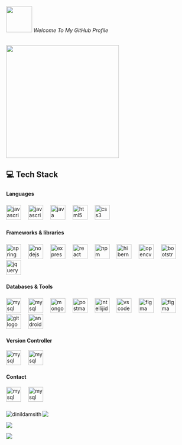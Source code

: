 <h6><img src="https://media4.giphy.com/media/5quAQha5cHPayUytEh/giphy.gif" style="width: 70px; "> Welcome To My GitHub Profile</h6>

<img src="https://cdn.dribbble.com/users/2288151/screenshots/5356092/media/cdb283ddc3c0368cbc05b7a50f15e529.gif" style="height: 305px;">

<h2 align="left">💻 Tech Stack</h2>

###
<h4 align="left">Languages</h4>

###

<div align="left">
  <img src="https://skillicons.dev/icons?i=js" height="40"alt="javascript logo"  />
  <img width="12" />
   <img src="https://skillicons.dev/icons?i=py" height="40"alt="javascript logo"  />
  <img width="12" />
  <img src="https://skillicons.dev/icons?i=java" height="40" alt="java logo"  />
  <img width="12" />
  <img src="https://skillicons.dev/icons?i=html" height="40" alt="html5 logo"  />
  <img width="12" />
  <img src="https://skillicons.dev/icons?i=css" height="40" alt="css3 logo"  />
</div>

###

<h4 align="left">Frameworks & libraries</h4>

###

<div align="left">
  <img src="https://skillicons.dev/icons?i=spring" height="40" alt="spring logo"  />
  <img width="12" />
  <img src="https://skillicons.dev/icons?i=nodejs" height="40" alt="nodejs logo"  />
  <img width="12" />
  <img src="https://skillicons.dev/icons?i=express" height="40" alt="express logo"  />
  <img width="12" />
  <img src="https://skillicons.dev/icons?i=react" height="40" alt="react logo"  />
  <img width="12" />
  <img src="https://cdn.simpleicons.org/npm/CB3837" height="40" alt="npm logo"  />
  <img width="12" />
  <img src="https://skillicons.dev/icons?i=hibernate" height="40" alt="hibernate logo"  />
  <img width="12" />
  <img src="https://cdn.jsdelivr.net/gh/devicons/devicon/icons/opencv/opencv-original.svg" height="40" alt="opencv logo"  />
  <img width="12" />
  <img src="https://skillicons.dev/icons?i=bootstrap" height="40" alt="bootstrap logo"  />
  <img width="12" />
  <img src="https://skillicons.dev/icons?i=jquery" height="40" alt="jquery logo"  />
</div>

###

<h4 align="left">Databases & Tools</h4>

###

<div align="left">
  <img src="https://skillicons.dev/icons?i=mysql" height="40" alt="mysql logo"  />
  <img width="12" />
    <img src="https://skillicons.dev/icons?i=maven" height="40" alt="mysql logo"  />
  <img width="12" />
  <img src="https://skillicons.dev/icons?i=mongodb" height="40" alt="mongodb logo"  />
  <img width="12" />
  <img src="https://skillicons.dev/icons?i=postman" height="40" alt="postman logo"  />
  <img width="12" />
  <img src="https://skillicons.dev/icons?i=idea" height="40" alt="intellijidea logo"  />
  <img width="12" />
  <img src="https://skillicons.dev/icons?i=vscode" height="40" alt="vscode logo"  />
  <img width="12" />
  <img src="https://skillicons.dev/icons?i=figma" height="40" alt="figma logo"  />
    <img width="12" />
  <img src="https://skillicons.dev/icons?i=ps" height="40" alt="figma logo"  />
  <img width="12" />
  <img src="https://skillicons.dev/icons?i=git" height="40" alt="git logo"  />
  <img width="12" />
  <img src="https://cdn.jsdelivr.net/gh/devicons/devicon/icons/androidstudio/androidstudio-original.svg" height="40" alt="androidstudio logo"  />
</div>

<h4 align="left">Version Controller</h4>

<div align="left">
  <img src="https://skillicons.dev/icons?i=git" height="40" alt="mysql logo"  />
  <img width="12" />
    <img src="https://skillicons.dev/icons?i=github" height="40" alt="mysql logo"  />

</div>

<h4 align="left">Contact</h4>

<div align="left">
  <img src="https://skillicons.dev/icons?i=instagram" height="40" alt="mysql logo"  />
  <img width="12" />
    <img src="https://skillicons.dev/icons?i=gmail" height="40" alt="mysql logo"  />

</div>

###

<div align="left">
<p><img align="left" src="https://github-readme-stats.vercel.app/api/top-langs?username=dinildamsith&show_icons=true&locale=en&layout=compact" alt="dinildamsith" /></p>

![](https://github-readme-stats.vercel.app/api?username=dinildamsith&theme=dark&hide_border=false&include_all_commits=false&count_private=false)<br/>

</div>

![](https://github-readme-streak-stats.herokuapp.com/?user=dinildamsith&theme=dark&hide_border=false)<br/>


[![](https://visitcount.itsvg.in/api?id=dinildamsith&icon=0&color=0)](https://visitcount.itsvg.in)

